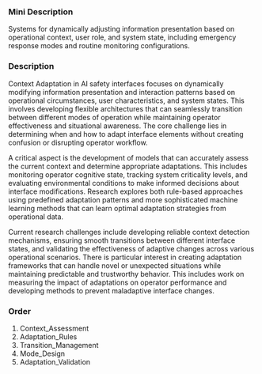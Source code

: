 ### Mini Description

Systems for dynamically adjusting information presentation based on operational context, user role, and system state, including emergency response modes and routine monitoring configurations.

### Description

Context Adaptation in AI safety interfaces focuses on dynamically modifying information presentation and interaction patterns based on operational circumstances, user characteristics, and system states. This involves developing flexible architectures that can seamlessly transition between different modes of operation while maintaining operator effectiveness and situational awareness. The core challenge lies in determining when and how to adapt interface elements without creating confusion or disrupting operator workflow.

A critical aspect is the development of models that can accurately assess the current context and determine appropriate adaptations. This includes monitoring operator cognitive state, tracking system criticality levels, and evaluating environmental conditions to make informed decisions about interface modifications. Research explores both rule-based approaches using predefined adaptation patterns and more sophisticated machine learning methods that can learn optimal adaptation strategies from operational data.

Current research challenges include developing reliable context detection mechanisms, ensuring smooth transitions between different interface states, and validating the effectiveness of adaptive changes across various operational scenarios. There is particular interest in creating adaptation frameworks that can handle novel or unexpected situations while maintaining predictable and trustworthy behavior. This includes work on measuring the impact of adaptations on operator performance and developing methods to prevent maladaptive interface changes.

### Order

1. Context_Assessment
2. Adaptation_Rules
3. Transition_Management
4. Mode_Design
5. Adaptation_Validation
